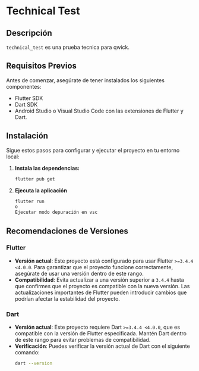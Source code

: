 # Technical Test

## Descripción

`technical_test` es una prueba tecnica para qwick.

## Requisitos Previos

Antes de comenzar, asegúrate de tener instalados los siguientes componentes:

- Flutter SDK
- Dart SDK
- Android Studio o Visual Studio Code con las extensiones de Flutter y Dart.

## Instalación

Sigue estos pasos para configurar y ejecutar el proyecto en tu entorno local:

1. **Instala las dependencias:**

   ```bash
   flutter pub get

   ```

2. **Ejecuta la aplicación**
   ```bash
   flutter run
   o
   Ejecutar modo depuración en vsc
   ```

## Recomendaciones de Versiones

### Flutter

- **Versión actual**: Este proyecto está configurado para usar Flutter `>=3.4.4 <4.0.0`. Para garantizar que el proyecto funcione correctamente, asegúrate de usar una versión dentro de este rango.
- **Compatibilidad**: Evita actualizar a una versión superior a `3.4.4` hasta que confirmes que el proyecto es compatible con la nueva versión. Las actualizaciones importantes de Flutter pueden introducir cambios que podrían afectar la estabilidad del proyecto.

### Dart

- **Versión actual**: Este proyecto requiere Dart `>=3.4.4 <4.0.0`, que es compatible con la versión de Flutter especificada. Mantén Dart dentro de este rango para evitar problemas de compatibilidad.
- **Verificación**: Puedes verificar la versión actual de Dart con el siguiente comando:
  ```bash
  dart --version
  ```
